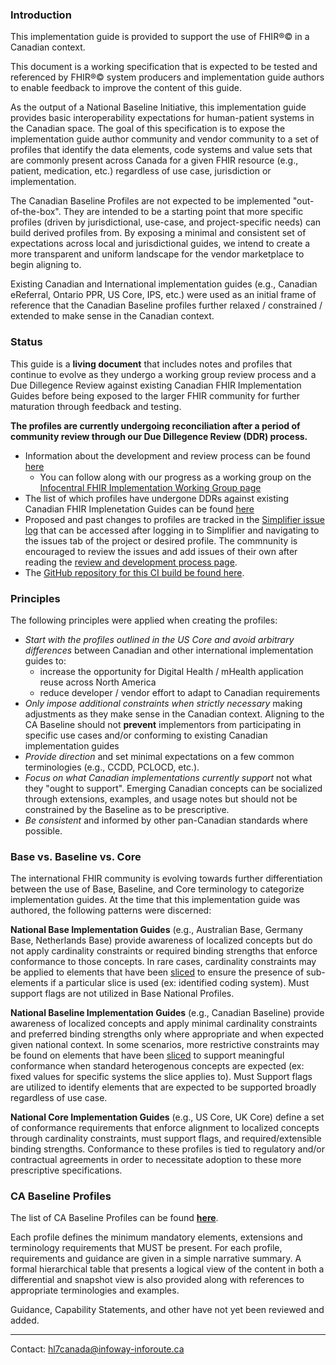 ### Introduction

This implementation guide is provided to support the use of FHIR®© in a Canadian context.

This document is a working specification that is expected to be tested and referenced by FHIR®© system producers and implementation guide authors to enable feedback to improve the content of this guide.

As the output of a National Baseline Initiative, this implementation guide provides basic interoperability expectations for human-patient systems in the Canadian space. The goal of this specification is to expose the implementation guide author community and vendor community to a set of profiles that identify the data elements, code systems and value sets that are commonly present across Canada for a given FHIR resource (e.g., patient, medication, etc.) regardless of use case, jurisdiction or implementation.

The Canadian Baseline Profiles are not expected to be implemented "out-of-the-box". They are intended to be a starting point that more specific profiles (driven by jurisdictional, use-case, and project-specific needs) can build derived profiles from. By exposing a minimal and consistent set of expectations across local and jurisdictional guides, we intend to create a more transparent and uniform landscape for the vendor marketplace to begin aligning to.

Existing Canadian and International implementation guides (e.g., Canadian eReferral, Ontario PPR, US Core, IPS, etc.) were used as an initial frame of reference that the Canadian Baseline profiles further relaxed / constrained / extended to make sense in the Canadian context.

### Status

This guide is a **living document** that includes notes and profiles that continue to evolve as they undergo a working group review process and a Due Dillegence Review against existing Canadian FHIR Implementation Guides before being exposed to the larger FHIR community for further maturation through feedback and testing.

**The profiles are currently undergoing reconciliation after a period of community review through our Due Dillegence Review (DDR) process.**
- Information about the development and review process can be found [here](http://build.fhir.org/ig/HL7-Canada/ca-baseline/branches/master/developmentprocess.html) 
  - You can follow along with our progress as a working group on the [Infocentral FHIR Implementation Working Group page](https://infocentral.infoway-inforoute.ca/en/collaboration/wg/fhir-implementations)
- The list of which profiles have undergone DDRs against existing Canadian FHIR Implenetation Guides can be found [here](http://build.fhir.org/ig/HL7-Canada/ca-baseline/branches/master/allartifacts.html)
- Proposed and past changes to profiles are tracked in the [Simplifier issue log](https://simplifier.net/CanadianFHIRBaselineProfilesCA-Core/~issues) that can be accessed after logging in to Simplifier and navigating to the issues tab of the project or desired profile. The commnunity is encouraged to review the issues and add issues of their own after reading the [review and development process page](http://build.fhir.org/ig/HL7-Canada/ca-baseline/branches/master/developmentprocess.html). 
- The [GitHub repository for this CI build be found here](https://github.com/HL7-Canada/ca-baseline).

### Principles

The following principles were applied when creating the profiles:
- *Start with the profiles outlined in the US Core and avoid arbitrary differences* between Canadian and other international implementation guides to:
  - increase the opportunity for Digital Health / mHealth application reuse across North America
  - reduce developer / vendor effort to adapt to Canadian requirements
- *Only impose additional constraints when strictly necessary* making adjustments as they make sense in the Canadian context. Aligning to the CA Baseline should not **prevent** implementors from participating in specific use cases and/or conforming to existing Canadian implementation guides
- *Provide direction* and set minimal expectations on a few common terminologies (e.g., CCDD, PCLOCD, etc.).
- *Focus on what Canadian implementations currently support* not what they "ought to support". Emerging Canadian concepts can be socialized through extensions, examples, and usage notes but should not be constrained by the Baseline as to be prescriptive.
- *Be consistent* and informed by other pan-Canadian standards where possible.


### Base vs. Baseline vs. Core

The international FHIR community is evolving towards further differentiation between the use of Base, Baseline, and Core terminology to categorize implementation guides. At the time that this implementation guide was authored, the following patterns were discerned:

**National Base Implementation Guides** (e.g., Australian Base, Germany Base, Netherlands Base) provide awareness of localized concepts but do not apply cardinality constraints or required binding strengths that enforce conformance to those concepts. In rare cases, cardinality constraints may be applied to elements that have been [sliced](https://www.hl7.org/fhir/profiling.html#slicing) to ensure the presence of sub-elements if a particular slice is used (ex: identified coding system). Must support flags are not utilized in Base National Profiles.

**National Baseline Implementation Guides** (e.g., Canadian Baseline) provide awareness of localized concepts and apply minimal cardinality constraints and preferred binding strengths only where appropriate and when expected given national context. In some scenarios, more restrictive constraints may be found on elements that have been [sliced](https://www.hl7.org/fhir/profiling.html#slicing) to support meaningful conformance when standard heterogenous concepts are expected (ex: fixed values for specific systems the slice applies to). Must Support flags are utilized to identify elements that are expected to be supported broadly regardless of use case.

**National Core Implementation Guides** (e.g., US Core, UK Core) define a set of conformance requirements that enforce alignment to localized concepts through cardinality constraints, must support flags, and required/extensible binding strengths. Conformance to these profiles is tied to regulatory and/or contractual agreements in order to necessitate adoption to these more prescriptive specifications.

### CA Baseline Profiles

The list of CA Baseline Profiles can be found [**here**](allartifacts.html).

Each profile defines the minimum mandatory elements, extensions and terminology requirements that MUST be present. For each profile, requirements and guidance are given in a simple narrative summary. A formal hierarchical table that presents a logical view of the content in both a differential and snapshot view is also provided along with references to appropriate terminologies and examples.

Guidance, Capability Statements, and other have not yet been reviewed and added.

-----
Contact: [hl7canada@infoway-inforoute.ca](mailto:hl7canada@infoway-inforoute.ca)
